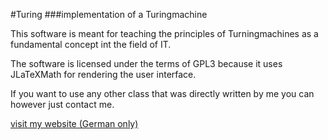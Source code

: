 #Turing 
###implementation of a Turingmachine

This software is meant for teaching the principles of Turningmachines as a fundamental concept int the field of IT.

The software is licensed under the terms of GPL3 because it uses JLaTeXMath for rendering the user interface. 

If you want to use any other class that was directly written by me you can however just contact me.

[visit my website (German only)](http://moritzf.de/)
